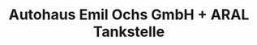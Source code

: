 ---
title: "Autohaus Emil Ochs GmbH + ARAL Tankstelle"
url: /bruchkoebel/autohaus-emil-ochs-gmbh-aral-tankstelle/
shop: Autowerkstatt
---